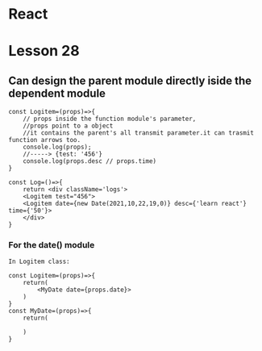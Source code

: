 # React

# Lesson 28
## Can design the parent module directly iside the dependent module
```
const Logitem=(props)=>{
    // props inside the function module's parameter,
    //props point to a object
    //it contains the parent's all transmit parameter.it can trasmit function arrows too.
    console.log(props);
    //-----> {test: '456'}
    console.log(props.desc // props.time)
}
```
```
const Log=()=>{
    return <div className='logs'>
    <Logitem test="456">
    <Logitem date={new Date(2021,10,22,19,0)} desc={'learn react'} time={'50'}>
    </div>
}
```
### For the date() module
```
In Logitem class:

const Logitem=(props)=>{
    return(
        <MyDate date={props.date}>
    )
}
const MyDate=(props)=>{
    return(
        
    )
}


```



